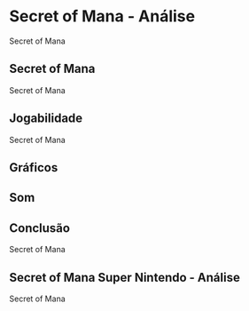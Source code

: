 ---
---

# Secret of Mana - Análise

Secret of Mana

## Secret of Mana

Secret of Mana

## Jogabilidade

Secret of Mana

## Gráficos


## Som

## Conclusão

Secret of Mana

## Secret of Mana Super Nintendo - Análise

Secret of Mana
